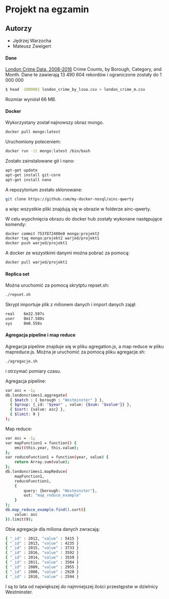 # Projekt na egzamin
## Autorzy
- Jędrzej Warzocha
- Mateusz Zweigert

#### Dane
[London Crime Data, 2008-2016](https://www.kaggle.com/jboysen/london-crime/data)
Crime Counts, by Borough, Category, and Month.
Dane te zawierają 13 490 604 rekordów i ograniczone zostały do 1 000 000
```sh
$ head -1000001 london_crime_by_lsoa.csv > london_crime_m.csv
```
Rozmiar wyniósł 66 MB.

#### Docker
Wykorzystany został najnowszy obraz mongo.
```sh
docker pull mongo:latest
```
Uruchomiony poleceniem:
```sh
docker run -it mongo:latest /bin/bash
```
Zostało zainstalowane git i nano:
```sh
apt-get update
apt-get install git-core
apt-get install nano
```
A repozytorium zostało sklonowane:
```sh
git clone https://github.com/my-docker-nosql/ainc-qwerty
```
a więc wszystkie pliki znajdują się w obrazie w folderze ainc-qwerty.

W celu wypchnięcia obrazu do docker hub zostały wykonane następujące komendy:
```sh
docker commit 753f872400e0 mongo:projekt2
docker tag mongo:projekt2 warjed/projekt1
docker push warjed/projekt1
```
A docker ze wszystkimi danymi można pobrać za pomocą:
```sh
docker pull warjed/projekt1
```
#### Replica set
Można uruchomić za pomocą skrytptu repset.sh:
```sh
./repset.sh
```
Skrypt importuje plik z milionem danych i import danych zajął:
```sh
real    6m32.507s
user    0m17.580s
sys     0m0.550s
```
#### Agregacja pipeline i map reduce
Agregacja pipeline znajduje się w pliku agregation.js, a map reduce w pliku mapreduce.js. Można je uruchomić za pomocą pliku agregacje.sh:
```sh
./agregacje.sh
```
i otrzymać pomiary czasu.

Agregacja pipeline:
```sh
var asc = -1;
db.londoncrimes1.aggregate(
  { $match : { borough : "Westminster" } },
  { $group: {_id: "$year" , value: {$sum: "$value"}} },
  { $sort: {value: asc} },
  { $limit: 9 }
);
```
Map reduce:
```sh
var asc = -1;
var mapFunction1 = function() {
	emit(this.year, this.value);
};
var reduceFunction1 = function(year, value) {
	return Array.sum(value);
};
db.londoncrimes1.mapReduce(
	mapFunction1,
	reduceFunction1,
	{ 
		query: {borough: "Westminster"},
		out: "map_reduce_example" 
	}
);
db.map_reduce_example.find().sort({
	value: asc
}).limit(9);
```
Obie agregacje dla miliona danych zwracają:
```sh
{ "_id" : 2012, "value" : 5415 }
{ "_id" : 2013, "value" : 4235 }
{ "_id" : 2015, "value" : 3733 }
{ "_id" : 2016, "value" : 3592 }
{ "_id" : 2014, "value" : 3559 }
{ "_id" : 2011, "value" : 3504 }
{ "_id" : 2009, "value" : 2955 }
{ "_id" : 2008, "value" : 2928 }
{ "_id" : 2010, "value" : 2594 }
```
I są to lata od największej do najmniejszej ilości przestępstw w dzielnicy Westminster.

